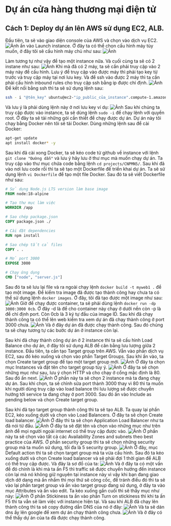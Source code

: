 # Dự án cửa hàng thương mại điện tử
## Cách 1: Deploy dự án lên AWS sử dụng EC2, ALB.
Đầu tiên, ta sẽ vào giao diện console của AWS và chọn vào dịch vụ EC2.
![Ảnh](https://private-user-images.githubusercontent.com/184716175/443990027-4ec7babc-e79a-42b7-9682-6e302c402956.png?jwt=eyJhbGciOiJIUzI1NiIsInR5cCI6IkpXVCJ9.eyJpc3MiOiJnaXRodWIuY29tIiwiYXVkIjoicmF3LmdpdGh1YnVzZXJjb250ZW50LmNvbSIsImtleSI6ImtleTUiLCJleHAiOjE3NDcyOTM3MDYsIm5iZiI6MTc0NzI5MzQwNiwicGF0aCI6Ii8xODQ3MTYxNzUvNDQzOTkwMDI3LTRlYzdiYWJjLWU3OWEtNDJiNy05NjgyLTZlMzAyYzQwMjk1Ni5wbmc_WC1BbXotQWxnb3JpdGhtPUFXUzQtSE1BQy1TSEEyNTYmWC1BbXotQ3JlZGVudGlhbD1BS0lBVkNPRFlMU0E1M1BRSzRaQSUyRjIwMjUwNTE1JTJGdXMtZWFzdC0xJTJGczMlMkZhd3M0X3JlcXVlc3QmWC1BbXotRGF0ZT0yMDI1MDUxNVQwNzE2NDZaJlgtQW16LUV4cGlyZXM9MzAwJlgtQW16LVNpZ25hdHVyZT1jODU5Mzc4Y2Y4YzQ3N2UwNjAyM2YxMjY5MWZlOTE1MDc3ZDdjNmQ5M2QzZTYwMmI0ZjdhM2EyMGRmNDY5OTBiJlgtQW16LVNpZ25lZEhlYWRlcnM9aG9zdCJ9.IczWLsutMcEOHhPI6ZqK6t4lJCVTipVOde1QzjVOsr0)
ấn vào Launch instance. Ở đây ta có thể chọn cấu hình máy tùy muốn, ở đây tôi sẽ cấu hình máy chủ như sau:
![Ảnh](https://private-user-images.githubusercontent.com/184716175/443994298-2a0a7c40-ba92-41da-9a16-890264ba3641.png?jwt=eyJhbGciOiJIUzI1NiIsInR5cCI6IkpXVCJ9.eyJpc3MiOiJnaXRodWIuY29tIiwiYXVkIjoicmF3LmdpdGh1YnVzZXJjb250ZW50LmNvbSIsImtleSI6ImtleTUiLCJleHAiOjE3NDcyOTQxMjUsIm5iZiI6MTc0NzI5MzgyNSwicGF0aCI6Ii8xODQ3MTYxNzUvNDQzOTk0Mjk4LTJhMGE3YzQwLWJhOTItNDFkYS05YTE2LTg5MDI2NGJhMzY0MS5wbmc_WC1BbXotQWxnb3JpdGhtPUFXUzQtSE1BQy1TSEEyNTYmWC1BbXotQ3JlZGVudGlhbD1BS0lBVkNPRFlMU0E1M1BRSzRaQSUyRjIwMjUwNTE1JTJGdXMtZWFzdC0xJTJGczMlMkZhd3M0X3JlcXVlc3QmWC1BbXotRGF0ZT0yMDI1MDUxNVQwNzIzNDVaJlgtQW16LUV4cGlyZXM9MzAwJlgtQW16LVNpZ25hdHVyZT1jNTJiNzY0ZDgxNWQ3NGEzMmIxNTMxYjA2Nzg5YzI4ZjA3MjFkYTA0NWIzMGExMzhiNmY2OTA4Y2IzN2U3ODUzJlgtQW16LVNpZ25lZEhlYWRlcnM9aG9zdCJ9.9vPEN_xvOQpfLJpeOWu51xWMCfpcikvpbiYS-2fIi34)


Làm tương tự như vậy để tạo một instance nữa. Và cuối cùng ta sẽ có 2 instane như sau:
![Ảnh](https://private-user-images.githubusercontent.com/184716175/443995433-01bf3a9a-4012-4216-adf5-cc3228b29a41.png?jwt=eyJhbGciOiJIUzI1NiIsInR5cCI6IkpXVCJ9.eyJpc3MiOiJnaXRodWIuY29tIiwiYXVkIjoicmF3LmdpdGh1YnVzZXJjb250ZW50LmNvbSIsImtleSI6ImtleTUiLCJleHAiOjE3NDcyOTQzMDUsIm5iZiI6MTc0NzI5NDAwNSwicGF0aCI6Ii8xODQ3MTYxNzUvNDQzOTk1NDMzLTAxYmYzYTlhLTQwMTItNDIxNi1hZGY1LWNjMzIyOGIyOWE0MS5wbmc_WC1BbXotQWxnb3JpdGhtPUFXUzQtSE1BQy1TSEEyNTYmWC1BbXotQ3JlZGVudGlhbD1BS0lBVkNPRFlMU0E1M1BRSzRaQSUyRjIwMjUwNTE1JTJGdXMtZWFzdC0xJTJGczMlMkZhd3M0X3JlcXVlc3QmWC1BbXotRGF0ZT0yMDI1MDUxNVQwNzI2NDVaJlgtQW16LUV4cGlyZXM9MzAwJlgtQW16LVNpZ25hdHVyZT1jYzU3MTY4MTljN2JlNDgzOTY1OGM5YTZhNjhmODE0NzRkNmI3N2E5NTI4ODY1MzQ5MTU0MTAyOTc1MzY4YmQ1JlgtQW16LVNpZ25lZEhlYWRlcnM9aG9zdCJ9.8FOPH5u2KnU8hVwiMZ5Oo-q4xqBkAOUmiuTmQwfWTqo)
Khi mà đã có 2 máy, ta sẽ cần phải truy cập vào 2 máy này để cấu hình. Lưu ý để truy cập vào được máy thì phải tạo key từ trước và truy cập máy tại nơi lưu key. Và để ssh vào được 2 máy thì ta cần phải cấu hình inbound rules cho truy cập ssh bằng ip được chỉ định.
![Ảnh](https://private-user-images.githubusercontent.com/184716175/443997373-3d5d4636-c870-4c3d-9fa9-3530707d99c0.png?jwt=eyJhbGciOiJIUzI1NiIsInR5cCI6IkpXVCJ9.eyJpc3MiOiJnaXRodWIuY29tIiwiYXVkIjoicmF3LmdpdGh1YnVzZXJjb250ZW50LmNvbSIsImtleSI6ImtleTUiLCJleHAiOjE3NDcyOTQ1NzksIm5iZiI6MTc0NzI5NDI3OSwicGF0aCI6Ii8xODQ3MTYxNzUvNDQzOTk3MzczLTNkNWQ0NjM2LWM4NzAtNGMzZC05ZmE5LTM1MzA3MDdkOTljMC5wbmc_WC1BbXotQWxnb3JpdGhtPUFXUzQtSE1BQy1TSEEyNTYmWC1BbXotQ3JlZGVudGlhbD1BS0lBVkNPRFlMU0E1M1BRSzRaQSUyRjIwMjUwNTE1JTJGdXMtZWFzdC0xJTJGczMlMkZhd3M0X3JlcXVlc3QmWC1BbXotRGF0ZT0yMDI1MDUxNVQwNzMxMTlaJlgtQW16LUV4cGlyZXM9MzAwJlgtQW16LVNpZ25hdHVyZT01MjNlOTFlZGM1NGI5ZDdiMThiMGRlNjVlODVlZmU1NzI0YzZiNzE1ZGU2NjNkNjA2YmY3MDE0MmYyY2UwMDQ2JlgtQW16LVNpZ25lZEhlYWRlcnM9aG9zdCJ9.XW4J1WhnL69Q5R60hudQC5xBaEJz8DBqdUcqdBwFJ7Q)
Để kết nối bằng ssh thì ta sẽ sử dụng lệnh sau:
```bash
ssh - i "@tên_key" ubuntu@ec2-"ip_public_của_instance".compute-1.amazonaws.com
```
Và lưu ý là phải dùng lệnh này ở nơi lưu key ví dụ:
![Ảnh](https://private-user-images.githubusercontent.com/184716175/443999441-735795b5-6ade-4673-a861-f1788787924b.png?jwt=eyJhbGciOiJIUzI1NiIsInR5cCI6IkpXVCJ9.eyJpc3MiOiJnaXRodWIuY29tIiwiYXVkIjoicmF3LmdpdGh1YnVzZXJjb250ZW50LmNvbSIsImtleSI6ImtleTUiLCJleHAiOjE3NDcyOTQ4NjEsIm5iZiI6MTc0NzI5NDU2MSwicGF0aCI6Ii8xODQ3MTYxNzUvNDQzOTk5NDQxLTczNTc5NWI1LTZhZGUtNDY3My1hODYxLWYxNzg4Nzg3OTI0Yi5wbmc_WC1BbXotQWxnb3JpdGhtPUFXUzQtSE1BQy1TSEEyNTYmWC1BbXotQ3JlZGVudGlhbD1BS0lBVkNPRFlMU0E1M1BRSzRaQSUyRjIwMjUwNTE1JTJGdXMtZWFzdC0xJTJGczMlMkZhd3M0X3JlcXVlc3QmWC1BbXotRGF0ZT0yMDI1MDUxNVQwNzM2MDFaJlgtQW16LUV4cGlyZXM9MzAwJlgtQW16LVNpZ25hdHVyZT0zMzUwZmQ5ZGQxNDczZWJkOTM0NmQ1NzM0OTRkNGM5ZTczZjcxMGFjOTdmYjA1NDc1YTI5MGMyMjkzZTkzOTcxJlgtQW16LVNpZ25lZEhlYWRlcnM9aG9zdCJ9.I3AWRy8ZJVlDr-etd4Pvgnu7IwBW2GVVNdmDb8wGqds)
Sau khi chúng ta truy cập được vào instance, ta sẽ dùng lệnh ```sudo -i``` để chạy lệnh với quyền root. Ở đây ta sẽ tải những gói cần thiết để chạy được dự án. Dự án này tôi chạy bằng Docker nên tôi sẽ tải Docker. Dùng những lệnh sau để cài Docker:
```bash
apt-get update
apt install docker* -y
``` 
Sau khi đã cài xong Docker, ta sẽ kéo code từ github về instance với lệnh ```git clone "Đường dẫn"``` và lưu ý hãy lưu ở thư mục mà muốn chạy dự án. Ta truy cập vào thư mục chứa code bằng lệnh ```cd projects/CNPMN5/```. Sau khi đã vào nơi lưu code rồi thì ta sẽ tạo một Dockerfile để triển khai dự án. Ta sẽ sử dụng lệnh ```vi Dockerfile``` để tạo một file Docker. Sau đó ta sẽ viết Dockerfile như sau:
```dockerfile
# Sử dụng Node.js LTS version làm base image
FROM node:18-alpine

# Tạo thư mục làm việc
WORKDIR /app

# Sao chép package.json
COPY package.json ./

# Cài đặt dependencies
RUN npm install

# Sao chép tất cả files
COPY . .

# Mở port 3000
EXPOSE 3000

# Chạy ứng dụng
CMD ["node", "server.js"]
```
Sau đó ta sẽ lưu lại file và ra ngoài chạy lệnh ```docker build -t myweb1 .``` để tạo một image. Để kiểm tra image đã được tạo thành công hay chưa ta có thể sử dụng lệnh ```docker images```. Ở đây, tôi đã tạo được một image như sau:
![Ảnh](https://private-user-images.githubusercontent.com/184716175/444005853-e388c82f-2d28-4751-a6f6-560e795e1a1c.png?jwt=eyJhbGciOiJIUzI1NiIsInR5cCI6IkpXVCJ9.eyJpc3MiOiJnaXRodWIuY29tIiwiYXVkIjoicmF3LmdpdGh1YnVzZXJjb250ZW50LmNvbSIsImtleSI6ImtleTUiLCJleHAiOjE3NDcyOTU4NDAsIm5iZiI6MTc0NzI5NTU0MCwicGF0aCI6Ii8xODQ3MTYxNzUvNDQ0MDA1ODUzLWUzODhjODJmLTJkMjgtNDc1MS1hNmY2LTU2MGU3OTVlMWExYy5wbmc_WC1BbXotQWxnb3JpdGhtPUFXUzQtSE1BQy1TSEEyNTYmWC1BbXotQ3JlZGVudGlhbD1BS0lBVkNPRFlMU0E1M1BRSzRaQSUyRjIwMjUwNTE1JTJGdXMtZWFzdC0xJTJGczMlMkZhd3M0X3JlcXVlc3QmWC1BbXotRGF0ZT0yMDI1MDUxNVQwNzUyMjBaJlgtQW16LUV4cGlyZXM9MzAwJlgtQW16LVNpZ25hdHVyZT1lNDdiNjRmMzUzOWY1YmQ1MDQ5MmQxNWY2MDljMzMzODI5OGVlMGEzNTA1OWE3NGViZDVjODdlMWE1YzY0MTZmJlgtQW16LVNpZ25lZEhlYWRlcnM9aG9zdCJ9.O2Q3EbtlFPw63yD093c1pXsJO1TlJMc1GgELFL56Rk0)
Giờ để chạy được container, ta sẽ phải dùng lệnh ```docker run -dp 3000:3000 0cb```. Ở đây -d là để cho container này chạy ở dưới nền còn -p là để chỉ định port. Còn 0cb là 3 ký tự đầu của image ID. Sau khi đã chạy thành công ta có thể lên web kiểm tra xem dự án đã chạy thành công ở port 3000 chưa.
![Ảnh](https://private-user-images.githubusercontent.com/184716175/444007360-2df66f70-fe96-4947-835c-4c1af78be872.png?jwt=eyJhbGciOiJIUzI1NiIsInR5cCI6IkpXVCJ9.eyJpc3MiOiJnaXRodWIuY29tIiwiYXVkIjoicmF3LmdpdGh1YnVzZXJjb250ZW50LmNvbSIsImtleSI6ImtleTUiLCJleHAiOjE3NDcyOTYwNDYsIm5iZiI6MTc0NzI5NTc0NiwicGF0aCI6Ii8xODQ3MTYxNzUvNDQ0MDA3MzYwLTJkZjY2ZjcwLWZlOTYtNDk0Ny04MzVjLTRjMWFmNzhiZTg3Mi5wbmc_WC1BbXotQWxnb3JpdGhtPUFXUzQtSE1BQy1TSEEyNTYmWC1BbXotQ3JlZGVudGlhbD1BS0lBVkNPRFlMU0E1M1BRSzRaQSUyRjIwMjUwNTE1JTJGdXMtZWFzdC0xJTJGczMlMkZhd3M0X3JlcXVlc3QmWC1BbXotRGF0ZT0yMDI1MDUxNVQwNzU1NDZaJlgtQW16LUV4cGlyZXM9MzAwJlgtQW16LVNpZ25hdHVyZT1mMjcwMWI2ZjgwMTgxYzFiNjgyZWUxYWMyYWEyM2M3ZjA3N2RjNDYwZjZhYTYwMWUwMTQxNWVjZjcyNWU1YzgyJlgtQW16LVNpZ25lZEhlYWRlcnM9aG9zdCJ9.OH0ubb7P0-FV4WBcE7DXZA3cFw2PHiI0bwBtTr7Z2uE)
Và ở đây dự án đã được chạy thành công. Sau đó chúng ta sẽ chạy tương tự các bước dự án ở instance còn lại.

Sau khi đã chạy thành công dự án ở 2 instance thì ta sẽ cấu hình Load Balance cho dự án, ở đây tôi sử dụng ALB để cân bằng lưu lượng giữa 2 instance. Đầu tiên, ta cần tạo Target group trên AWS. Vẫn vào phần dịch vụ EC2, sau đó kéo xuống và chọn vào phần Target Groups. Sau khi ấn vào, ta chọn Create target group để tạo một target group mới.
![Ảnh](https://private-user-images.githubusercontent.com/184716175/444011024-208a2bcd-a813-410e-a6f0-ff2dba674a67.png?jwt=eyJhbGciOiJIUzI1NiIsInR5cCI6IkpXVCJ9.eyJpc3MiOiJnaXRodWIuY29tIiwiYXVkIjoicmF3LmdpdGh1YnVzZXJjb250ZW50LmNvbSIsImtleSI6ImtleTUiLCJleHAiOjE3NDcyOTY2MjksIm5iZiI6MTc0NzI5NjMyOSwicGF0aCI6Ii8xODQ3MTYxNzUvNDQ0MDExMDI0LTIwOGEyYmNkLWE4MTMtNDEwZS1hNmYwLWZmMmRiYTY3NGE2Ny5wbmc_WC1BbXotQWxnb3JpdGhtPUFXUzQtSE1BQy1TSEEyNTYmWC1BbXotQ3JlZGVudGlhbD1BS0lBVkNPRFlMU0E1M1BRSzRaQSUyRjIwMjUwNTE1JTJGdXMtZWFzdC0xJTJGczMlMkZhd3M0X3JlcXVlc3QmWC1BbXotRGF0ZT0yMDI1MDUxNVQwODA1MjlaJlgtQW16LUV4cGlyZXM9MzAwJlgtQW16LVNpZ25hdHVyZT03MWI3N2E1ZWYyZDZlNjIyYmNhZTM5OWRkMjdlMTVmOTQ3OGIzN2MzZDI5YTA3NzdkNzc5MDNhZmJiZmUxZGQ2JlgtQW16LVNpZ25lZEhlYWRlcnM9aG9zdCJ9.Vac7VHSotZrW6jehI0bKzJ83XMMVqwOLSwKmWnH7nhM)
Ở đây ta chọn mục Instances và đặt tên cho target group tùy ý.
![Ảnh](https://private-user-images.githubusercontent.com/184716175/444011608-844773f5-1c87-4b25-aef7-8064f4bcec2c.png?jwt=eyJhbGciOiJIUzI1NiIsInR5cCI6IkpXVCJ9.eyJpc3MiOiJnaXRodWIuY29tIiwiYXVkIjoicmF3LmdpdGh1YnVzZXJjb250ZW50LmNvbSIsImtleSI6ImtleTUiLCJleHAiOjE3NDcyOTY3MTEsIm5iZiI6MTc0NzI5NjQxMSwicGF0aCI6Ii8xODQ3MTYxNzUvNDQ0MDExNjA4LTg0NDc3M2Y1LTFjODctNGIyNS1hZWY3LTgwNjRmNGJjZWMyYy5wbmc_WC1BbXotQWxnb3JpdGhtPUFXUzQtSE1BQy1TSEEyNTYmWC1BbXotQ3JlZGVudGlhbD1BS0lBVkNPRFlMU0E1M1BRSzRaQSUyRjIwMjUwNTE1JTJGdXMtZWFzdC0xJTJGczMlMkZhd3M0X3JlcXVlc3QmWC1BbXotRGF0ZT0yMDI1MDUxNVQwODA2NTFaJlgtQW16LUV4cGlyZXM9MzAwJlgtQW16LVNpZ25hdHVyZT1hNDRkZDg3Y2YzZTVjNzFlMDBiZDM0NWVkNjE5NjFjYjRjNmFhYjE2NDhmMDlhY2YyMzA2M2MzNTg2YjQxZmYwJlgtQW16LVNpZ25lZEhlYWRlcnM9aG9zdCJ9.fBC3S8GE4kr64qWdVSBKB_7Y_CW4ANsyyqLVlBZOCAE)
Ở đây ta sẽ chọn những mục như sau, lưu ý chọn HTTP và cho chạy ở cổng mặc định là 80. Sau đó ấn next.
![Ảnh](https://private-user-images.githubusercontent.com/184716175/444012227-b7498fe5-e953-42d1-a27c-03043663096d.png?jwt=eyJhbGciOiJIUzI1NiIsInR5cCI6IkpXVCJ9.eyJpc3MiOiJnaXRodWIuY29tIiwiYXVkIjoicmF3LmdpdGh1YnVzZXJjb250ZW50LmNvbSIsImtleSI6ImtleTUiLCJleHAiOjE3NDcyOTY4MTAsIm5iZiI6MTc0NzI5NjUxMCwicGF0aCI6Ii8xODQ3MTYxNzUvNDQ0MDEyMjI3LWI3NDk4ZmU1LWU5NTMtNDJkMS1hMjdjLTAzMDQzNjYzMDk2ZC5wbmc_WC1BbXotQWxnb3JpdGhtPUFXUzQtSE1BQy1TSEEyNTYmWC1BbXotQ3JlZGVudGlhbD1BS0lBVkNPRFlMU0E1M1BRSzRaQSUyRjIwMjUwNTE1JTJGdXMtZWFzdC0xJTJGczMlMkZhd3M0X3JlcXVlc3QmWC1BbXotRGF0ZT0yMDI1MDUxNVQwODA4MzBaJlgtQW16LUV4cGlyZXM9MzAwJlgtQW16LVNpZ25hdHVyZT0xMzU4ZjExMWUxMTI1NWY4ZTNhMjQyOGQ2YzAwODgyNDAwY2YyMmM3Y2NjNjRjYjlhZGI3NTVkYTAxMzBmYzRjJlgtQW16LVNpZ25lZEhlYWRlcnM9aG9zdCJ9.7haIM41Sk3CXLB1Fw86elrDkukLF4zrxOIGLBjiVxjU)
Ở phần này ta sẽ chọn 2 instance mà ta đang chạy dự án. Sau khi chọn, ta sẽ chỉnh sửa port thành 3000 thay vì 80 thì ta muốn khi người dùng truy cập vào load balance thì lưu lượng sẽ được chuyển hướng tới service ta đang chạy ở port 3000. Sau đó ấn vào Include as pending below và chọn Create target group.

Sau khi đã tạo target group thành công thì ta sẽ tạo ALB. Ta quay lại phần EC2, kéo xuống dưới và chọn vào Load Balancers. Ở đây ta sẽ chọn Create load balancer.
![Ảnh](https://private-user-images.githubusercontent.com/184716175/444014399-7a434e5e-b666-44a3-a240-d9b28e7f2279.png?jwt=eyJhbGciOiJIUzI1NiIsInR5cCI6IkpXVCJ9.eyJpc3MiOiJnaXRodWIuY29tIiwiYXVkIjoicmF3LmdpdGh1YnVzZXJjb250ZW50LmNvbSIsImtleSI6ImtleTUiLCJleHAiOjE3NDcyOTcxNDQsIm5iZiI6MTc0NzI5Njg0NCwicGF0aCI6Ii8xODQ3MTYxNzUvNDQ0MDE0Mzk5LTdhNDM0ZTVlLWI2NjYtNDRhMy1hMjQwLWQ5YjI4ZTdmMjI3OS5wbmc_WC1BbXotQWxnb3JpdGhtPUFXUzQtSE1BQy1TSEEyNTYmWC1BbXotQ3JlZGVudGlhbD1BS0lBVkNPRFlMU0E1M1BRSzRaQSUyRjIwMjUwNTE1JTJGdXMtZWFzdC0xJTJGczMlMkZhd3M0X3JlcXVlc3QmWC1BbXotRGF0ZT0yMDI1MDUxNVQwODE0MDRaJlgtQW16LUV4cGlyZXM9MzAwJlgtQW16LVNpZ25hdHVyZT03MWYyYjM1NjNlYTNkYjhmOWRiZTQxOGQ5ZTVlMTU2ODliZDY1ODFiZmI2YzhlYjBhODRhNDI4N2RjNjg1NjNmJlgtQW16LVNpZ25lZEhlYWRlcnM9aG9zdCJ9.EyClpMHiVtMlwp3rmhwAuRptu3ace8QDo2TkTdrWMhM)
Ở đây thì ta sẽ chọn Application Load Balancer như ta đã nói từ đầu.
![Ảnh](https://private-user-images.githubusercontent.com/184716175/444014943-45d9b3a7-ae45-4349-83c0-5be05f327803.png?jwt=eyJhbGciOiJIUzI1NiIsInR5cCI6IkpXVCJ9.eyJpc3MiOiJnaXRodWIuY29tIiwiYXVkIjoicmF3LmdpdGh1YnVzZXJjb250ZW50LmNvbSIsImtleSI6ImtleTUiLCJleHAiOjE3NDcyOTcyMzQsIm5iZiI6MTc0NzI5NjkzNCwicGF0aCI6Ii8xODQ3MTYxNzUvNDQ0MDE0OTQzLTQ1ZDliM2E3LWFlNDUtNDM0OS04M2MwLTViZTA1ZjMyNzgwMy5wbmc_WC1BbXotQWxnb3JpdGhtPUFXUzQtSE1BQy1TSEEyNTYmWC1BbXotQ3JlZGVudGlhbD1BS0lBVkNPRFlMU0E1M1BRSzRaQSUyRjIwMjUwNTE1JTJGdXMtZWFzdC0xJTJGczMlMkZhd3M0X3JlcXVlc3QmWC1BbXotRGF0ZT0yMDI1MDUxNVQwODE1MzRaJlgtQW16LUV4cGlyZXM9MzAwJlgtQW16LVNpZ25hdHVyZT1mZTVhN2ZkZmU3NjUwZWY2ZjEzOTU3Y2I2NmQzMmY2ZDY4ZDlkYmVhMmY0ODU5Yzk1OGUxNzg0ZmRlZTE4NWJjJlgtQW16LVNpZ25lZEhlYWRlcnM9aG9zdCJ9.0kiU7k4YgmZrepmOw5BQFYLoTF_HPSAn6WfK0Mdxa6I)
Ở đây ta sẽ đặt tên và chọn vào những mục như trên ảnh để mọi người ngoài internet có thể truy cập được vào.
![Ảnh](https://private-user-images.githubusercontent.com/184716175/444015539-9dd94d6d-3ab5-4a61-99cf-90c34a471691.png?jwt=eyJhbGciOiJIUzI1NiIsInR5cCI6IkpXVCJ9.eyJpc3MiOiJnaXRodWIuY29tIiwiYXVkIjoicmF3LmdpdGh1YnVzZXJjb250ZW50LmNvbSIsImtleSI6ImtleTUiLCJleHAiOjE3NDcyOTczMjUsIm5iZiI6MTc0NzI5NzAyNSwicGF0aCI6Ii8xODQ3MTYxNzUvNDQ0MDE1NTM5LTlkZDk0ZDZkLTNhYjUtNGE2MS05OWNmLTkwYzM0YTQ3MTY5MS5wbmc_WC1BbXotQWxnb3JpdGhtPUFXUzQtSE1BQy1TSEEyNTYmWC1BbXotQ3JlZGVudGlhbD1BS0lBVkNPRFlMU0E1M1BRSzRaQSUyRjIwMjUwNTE1JTJGdXMtZWFzdC0xJTJGczMlMkZhd3M0X3JlcXVlc3QmWC1BbXotRGF0ZT0yMDI1MDUxNVQwODE3MDVaJlgtQW16LUV4cGlyZXM9MzAwJlgtQW16LVNpZ25hdHVyZT1jZjYxNTA0MjUzYjc5Yjg0NDM3M2U5MDEzMTgwODUzZGQwNWQwYTQ1MDJmYjljNWVkOTMwNjMzZWU2YzRjODlhJlgtQW16LVNpZ25lZEhlYWRlcnM9aG9zdCJ9.jYWkWazPy6GV4HtxpZh1cEJlH7TzdjY0Q24jN_gTOTA)
Ở phần này ta sẽ chọn vào tất cả các Availability Zones and subnets theo best practice của AWS. Ở phần security group thì ta sẽ chọn những security group mà ta muốn sử dụng, tối đa là 5 security group.
![Ảnh](https://private-user-images.githubusercontent.com/184716175/444017591-d80b0104-041c-4a05-9fab-2ca9afc89945.png?jwt=eyJhbGciOiJIUzI1NiIsInR5cCI6IkpXVCJ9.eyJpc3MiOiJnaXRodWIuY29tIiwiYXVkIjoicmF3LmdpdGh1YnVzZXJjb250ZW50LmNvbSIsImtleSI6ImtleTUiLCJleHAiOjE3NDcyOTc2MjgsIm5iZiI6MTc0NzI5NzMyOCwicGF0aCI6Ii8xODQ3MTYxNzUvNDQ0MDE3NTkxLWQ4MGIwMTA0LTA0MWMtNGEwNS05ZmFiLTJjYTlhZmM4OTk0NS5wbmc_WC1BbXotQWxnb3JpdGhtPUFXUzQtSE1BQy1TSEEyNTYmWC1BbXotQ3JlZGVudGlhbD1BS0lBVkNPRFlMU0E1M1BRSzRaQSUyRjIwMjUwNTE1JTJGdXMtZWFzdC0xJTJGczMlMkZhd3M0X3JlcXVlc3QmWC1BbXotRGF0ZT0yMDI1MDUxNVQwODIyMDhaJlgtQW16LUV4cGlyZXM9MzAwJlgtQW16LVNpZ25hdHVyZT1lN2ZiZmZhN2VjZTg3NzQzYTY5ODVjOWY0YjE3MWM0NTQxZTA0NGMzYmI2NTMzMzU0YTcxYzJkYWViNWI1NTQ4JlgtQW16LVNpZ25lZEhlYWRlcnM9aG9zdCJ9.YBRTetDoonRIT9RFrJ3LOgQXTKM5h0CJYx7h8zuKfJo)
Ở đây, mục Default action thì ta sẽ chọn target group mà ta vừa cấu hình. Sau đó ta kéo xuống dưới và chọn Create load balancer và sẽ phải đợi 1 thời gian để ALB có thể truy cập được. Và đây là sơ đồ của ta:
![Ảnh](https://private-user-images.githubusercontent.com/184716175/444018902-3278be62-6fed-4c7f-a40b-eea907e49acb.png?jwt=eyJhbGciOiJIUzI1NiIsInR5cCI6IkpXVCJ9.eyJpc3MiOiJnaXRodWIuY29tIiwiYXVkIjoicmF3LmdpdGh1YnVzZXJjb250ZW50LmNvbSIsImtleSI6ImtleTUiLCJleHAiOjE3NDcyOTc4MTUsIm5iZiI6MTc0NzI5NzUxNSwicGF0aCI6Ii8xODQ3MTYxNzUvNDQ0MDE4OTAyLTMyNzhiZTYyLTZmZWQtNGM3Zi1hNDBiLWVlYTkwN2U0OWFjYi5wbmc_WC1BbXotQWxnb3JpdGhtPUFXUzQtSE1BQy1TSEEyNTYmWC1BbXotQ3JlZGVudGlhbD1BS0lBVkNPRFlMU0E1M1BRSzRaQSUyRjIwMjUwNTE1JTJGdXMtZWFzdC0xJTJGczMlMkZhd3M0X3JlcXVlc3QmWC1BbXotRGF0ZT0yMDI1MDUxNVQwODI1MTVaJlgtQW16LUV4cGlyZXM9MzAwJlgtQW16LVNpZ25hdHVyZT1iNDZlYmFlM2U3ZDM5YmUyYzkzN2VmODMwZjlmZWE4ZmQ2NTc3OGQ1NWYzY2YwODRjYWEzY2NjY2RlMWY0N2QyJlgtQW16LVNpZ25lZEhlYWRlcnM9aG9zdCJ9.m3oJb92X7vPAcqAJcltsVhCmic_G-te5yT4mthRv60k)
Và ở đây ta có một vấn đề đó chính là khi mà ta ấn F5 thì traffic sẽ được chuyển hướng đến instance còn lại mà nó không giữ nguyên tại instance này vì vậy khi bạn đang giao dịch dở dang mà ấn nhầm thì mọi thứ sẽ công cốc, để tránh điều đó thì ta sẽ vào lại phần target group và ấn vào target group đang sử dụng, ở đây ta vào mục Attributes và ấn vào edit. Ta kéo xuống gần cuối thì sẽ thấy mục như này:
![Ảnh](https://private-user-images.githubusercontent.com/184716175/444021714-d30f302c-460f-433d-bbe0-a632016f844b.png?jwt=eyJhbGciOiJIUzI1NiIsInR5cCI6IkpXVCJ9.eyJpc3MiOiJnaXRodWIuY29tIiwiYXVkIjoicmF3LmdpdGh1YnVzZXJjb250ZW50LmNvbSIsImtleSI6ImtleTUiLCJleHAiOjE3NDcyOTgyNDYsIm5iZiI6MTc0NzI5Nzk0NiwicGF0aCI6Ii8xODQ3MTYxNzUvNDQ0MDIxNzE0LWQzMGYzMDJjLTQ2MGYtNDMzZC1iYmUwLWE2MzIwMTZmODQ0Yi5wbmc_WC1BbXotQWxnb3JpdGhtPUFXUzQtSE1BQy1TSEEyNTYmWC1BbXotQ3JlZGVudGlhbD1BS0lBVkNPRFlMU0E1M1BRSzRaQSUyRjIwMjUwNTE1JTJGdXMtZWFzdC0xJTJGczMlMkZhd3M0X3JlcXVlc3QmWC1BbXotRGF0ZT0yMDI1MDUxNVQwODMyMjZaJlgtQW16LUV4cGlyZXM9MzAwJlgtQW16LVNpZ25hdHVyZT1mZTE5MDVhMWRiYmNmYTQ4ZTI0OTAxNDk2OTA4YzZhMDlmYjBjYmEwMWY5YjE0ZWQ5YWNiZWFlMTk3YjY5NTA5JlgtQW16LVNpZ25lZEhlYWRlcnM9aG9zdCJ9.6jWHT_futwIehdOi4uPQEICNNGpDF9g-23fT8sldiSE)
Ở phần Stickiness ta ấn vào phần Turn on stickiness thì khi ta ấn F5 thì ta vẫn sẽ làm việc với instance hiện tại. Và sau khi ALB đã chạy lên thành công thì ta sẽ copy đường dẫn DNS của nó ở đây:
![Ảnh](https://private-user-images.githubusercontent.com/184716175/444022638-58bda3e6-8b16-4350-8666-195f04133df7.png?jwt=eyJhbGciOiJIUzI1NiIsInR5cCI6IkpXVCJ9.eyJpc3MiOiJnaXRodWIuY29tIiwiYXVkIjoicmF3LmdpdGh1YnVzZXJjb250ZW50LmNvbSIsImtleSI6ImtleTUiLCJleHAiOjE3NDcyOTgzOTAsIm5iZiI6MTc0NzI5ODA5MCwicGF0aCI6Ii8xODQ3MTYxNzUvNDQ0MDIyNjM4LTU4YmRhM2U2LThiMTYtNDM1MC04NjY2LTE5NWYwNDEzM2RmNy5wbmc_WC1BbXotQWxnb3JpdGhtPUFXUzQtSE1BQy1TSEEyNTYmWC1BbXotQ3JlZGVudGlhbD1BS0lBVkNPRFlMU0E1M1BRSzRaQSUyRjIwMjUwNTE1JTJGdXMtZWFzdC0xJTJGczMlMkZhd3M0X3JlcXVlc3QmWC1BbXotRGF0ZT0yMDI1MDUxNVQwODM0NTBaJlgtQW16LUV4cGlyZXM9MzAwJlgtQW16LVNpZ25hdHVyZT0yMzdjZTYyMjc0ODNhYjVjMGIwOWMwMDRiZmM4OTYxODkzMDJmODBjYTQ3Y2M3ZWNlNzJlNDMwZGQ0YjlhM2JiJlgtQW16LVNpZ25lZEhlYWRlcnM9aG9zdCJ9.KZSL_R0mRWG_1mcC6o3kec8H0FEMLj5mLvu-24yOBmE)
Và ta sẽ dán dns ấy lên google để xem dự án chạy thành công chưa.
![Ảnh](https://private-user-images.githubusercontent.com/184716175/444023143-972b081d-3986-41a2-8d33-f118fa18a358.png?jwt=eyJhbGciOiJIUzI1NiIsInR5cCI6IkpXVCJ9.eyJpc3MiOiJnaXRodWIuY29tIiwiYXVkIjoicmF3LmdpdGh1YnVzZXJjb250ZW50LmNvbSIsImtleSI6ImtleTUiLCJleHAiOjE3NDcyOTg0NjgsIm5iZiI6MTc0NzI5ODE2OCwicGF0aCI6Ii8xODQ3MTYxNzUvNDQ0MDIzMTQzLTk3MmIwODFkLTM5ODYtNDFhMi04ZDMzLWYxMThmYTE4YTM1OC5wbmc_WC1BbXotQWxnb3JpdGhtPUFXUzQtSE1BQy1TSEEyNTYmWC1BbXotQ3JlZGVudGlhbD1BS0lBVkNPRFlMU0E1M1BRSzRaQSUyRjIwMjUwNTE1JTJGdXMtZWFzdC0xJTJGczMlMkZhd3M0X3JlcXVlc3QmWC1BbXotRGF0ZT0yMDI1MDUxNVQwODM2MDhaJlgtQW16LUV4cGlyZXM9MzAwJlgtQW16LVNpZ25hdHVyZT0yNWU0MTJiZGNhM2M5MjZhYmI2ZTk0OTk0NDFhYjNjODNmYjEzN2MwNDQzNTIwMGMzZWVmNzMxMWMzYmQ5OGE4JlgtQW16LVNpZ25lZEhlYWRlcnM9aG9zdCJ9.EZGW5jbBfSnfYw57tlo7ZaHwCewUWFxrF12piKodtBM)
Và ở đây có thể thấy dự án của ta đã được chạy thành công.
